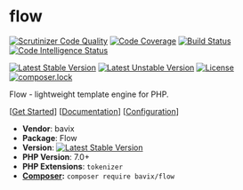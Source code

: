 # flow

[![Scrutinizer Code Quality](https://scrutinizer-ci.com/g/bavix/flow/badges/quality-score.png?b=master)](https://scrutinizer-ci.com/g/bavix/flow/?branch=master)
[![Code Coverage](https://scrutinizer-ci.com/g/bavix/flow/badges/coverage.png?b=master)](https://scrutinizer-ci.com/g/bavix/flow/?branch=master)
[![Build Status](https://scrutinizer-ci.com/g/bavix/flow/badges/build.png?b=master)](https://scrutinizer-ci.com/g/bavix/flow/build-status/master)
[![Code Intelligence Status](https://scrutinizer-ci.com/g/bavix/flow/badges/code-intelligence.svg?b=master)](https://scrutinizer-ci.com/code-intelligence)

[![Latest Stable Version](https://poser.pugx.org/bavix/flow/v/stable)](https://packagist.org/packages/bavix/flow)
[![Latest Unstable Version](https://poser.pugx.org/bavix/flow/v/unstable)](https://packagist.org/packages/bavix/flow)
[![License](https://poser.pugx.org/bavix/flow/license)](https://packagist.org/packages/bavix/flow)
[![composer.lock](https://poser.pugx.org/bavix/flow/composerlock)](https://packagist.org/packages/bavix/flow)

Flow - lightweight template engine for PHP.

[[Get Started](./docs/get-started.md)]
[[Documentation](./docs/readme.md)]
[[Configuration](./docs/configure.md)]

* **Vendor**: bavix
* **Package**: Flow  
* **Version**: [![Latest Stable Version](https://poser.pugx.org/bavix/flow/v/stable)](https://packagist.org/packages/bavix/flow)
* **PHP Version**: 7.0+ 
* **PHP Extensions**: `tokenizer`
* **[Composer](https://getcomposer.org/):** `composer require bavix/flow`
